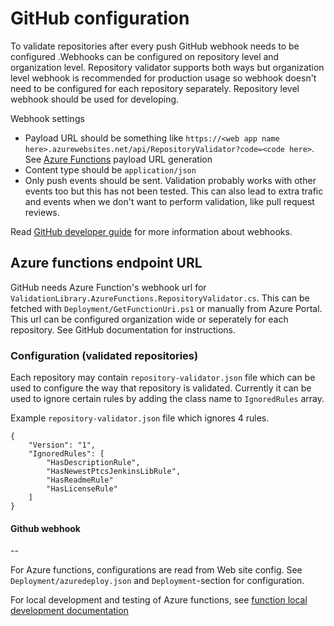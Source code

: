 # GitHub configuration

To validate repositories after every push GitHub webhook needs to be
configured .Webhooks can be configured on repository level and organization
level. Repository validator supports both ways but organization level webhook
is recommended for production usage so webhook doesn't need to be configured
for each repository separately. Repository level webhook should be used for
developing.

Webhook settings
* Payload URL should be something like `https://<web app name here>.azurewebsites.net/api/RepositoryValidator?code=<code here>`.
See [Azure Functions](#Azure-functions) payload URL generation
* Content type should be `application/json`
* Only push events should be sent. Validation probably works with other events
too but this has not been tested. This can also lead to extra trafic and events
when we don't want to perform validation, like pull request reviews.

Read [GitHub developer guide](https://developer.github.com/webhooks/)
for more information about webhooks.

## Azure functions endpoint URL

GitHub needs Azure Function's webhook url for
`ValidationLibrary.AzureFunctions.RepositoryValidator.cs`.
This can be fetched with `Deployment/GetFunctionUri.ps1` or manually from Azure
Portal. This url can be configured organization wide or seperately for each
repository. See GitHub documentation for instructions.

### Configuration (validated repositories)

Each repository may contain `repository-validator.json` file which can be used to configure the way that repository is validated.
Currently it can be used to ignore certain rules by adding the class name to `IgnoredRules` array.

Example `repository-validator.json` file which ignores 4 rules.
```
{
    "Version": "1",
    "IgnoredRules": [
        "HasDescriptionRule",
        "HasNewestPtcsJenkinsLibRule",
        "HasReadmeRule"
        "HasLicenseRule"
    ]
}
```

#### Github webhook




--

For Azure functions, configurations are read from Web site config.
See `Deployment/azuredeploy.json` and `Deployment`-section for configuration.

For local development and testing of Azure functions, see [function local development documentation](https://docs.microsoft.com/en-us/azure/azure-functions/functions-develop-local)